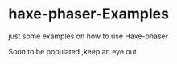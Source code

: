# haxe-phaser-Examples
just some examples on how to use Haxe-phaser

Soon to be populated ,keep an eye out
